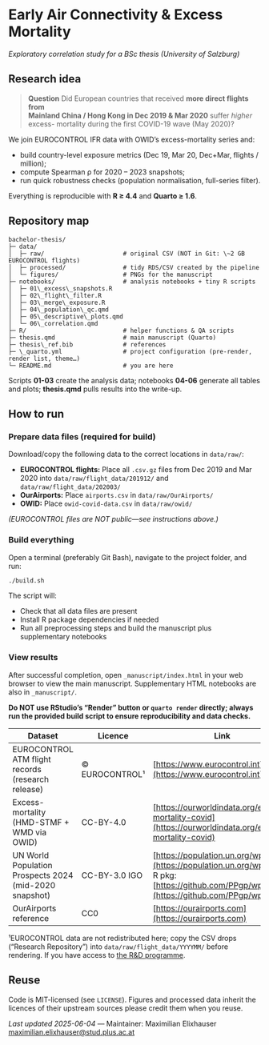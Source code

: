 # Early Air Connectivity & Excess Mortality  

*Exploratory correlation study for a BSc thesis (University of Salzburg)*

## Research idea

> **Question** Did European countries that received **more direct flights from  
> Mainland China / Hong Kong in Dec 2019 & Mar 2020** suffer *higher* excess-
> mortality during the first COVID-19 wave (May 2020)?

We join EUROCONTROL IFR data with OWID’s excess-mortality series and:

* build country-level exposure metrics (Dec 19, Mar 20, Dec+Mar, flights / million);  
* compute Spearman ρ for 2020 – 2023 snapshots;  
* run quick robustness checks (population normalisation, full-series filter).

Everything is reproducible with **R ≥ 4.4** and **Quarto ≥ 1.6**.


## Repository map

```
bachelor-thesis/
├─ data/
│  ├─ raw/                      # original CSV (NOT in Git: \~2 GB EUROCONTROL flights)
│  ├─ processed/                # tidy RDS/CSV created by the pipeline
│  └─ figures/                  # PNGs for the manuscript
├─ notebooks/                   # analysis notebooks + tiny R scripts
│  ├─ 01\_excess\_snapshots.R
│  ├─ 02\_flight\_filter.R
│  ├─ 03\_merge\_exposure.R
│  ├─ 04\_population\_qc.qmd
│  ├─ 05\_descriptive\_plots.qmd
│  └─ 06\_correlation.qmd
├─ R/                           # helper functions & QA scripts
├─ thesis.qmd                   # main manuscript (Quarto)
├─ thesis\_ref.bib              # references
├─ \_quarto.yml                 # project configuration (pre-render, render list, theme…)
└─ README.md                    # you are here

```

Scripts **01-03** create the analysis data; notebooks **04-06** generate all
tables and plots; **thesis.qmd** pulls results into the write-up.

## How to run

### Prepare data files (required for build)

Download/copy the following data to the correct locations in `data/raw/`:

* **EUROCONTROL flights:** Place all `.csv.gz` files from Dec 2019 and Mar 2020 into `data/raw/flight_data/201912/` and `data/raw/flight_data/202003/`
* **OurAirports:** Place `airports.csv` in `data/raw/OurAirports/`
* **OWID:** Place `owid-covid-data.csv` in `data/raw/owid/`

*(EUROCONTROL files are NOT public—see instructions above.)*

### Build everything

Open a terminal (preferably Git Bash), navigate to the project folder, and run:

```bash
./build.sh
```

The script will:

* Check that all data files are present
* Install R package dependencies if needed
* Run all preprocessing steps and build the manuscript plus supplementary notebooks

### View results

After successful completion, open `_manuscript/index.html` in your web browser to view the main manuscript.
Supplementary HTML notebooks are also in `_manuscript/`.

**Do NOT use RStudio’s “Render” button or `quarto render` directly; always run the provided build script to ensure reproducibility and data checks.**

| Dataset                                                    | Licence        | Link                                                                                                                                         |
| ---------------------------------------------------------- | -------------- | -------------------------------------------------------------------------------------------------------------------------------------------- |
| EUROCONTROL ATM flight records (research release)          | © EUROCONTROL¹ | [https://www.eurocontrol.int](https://www.eurocontrol.int)                                                                                   |
| Excess-mortality (HMD-STMF + WMD via OWID)                 | CC-BY-4.0      | [https://ourworldindata.org/excess-mortality-covid](https://ourworldindata.org/excess-mortality-covid)                                       |
| UN World Population Prospects 2024 (mid-2020 snapshot)     | CC-BY-3.0 IGO  | [https://population.un.org/wpp/](https://population.un.org/wpp/) — R pkg: [https://github.com/PPgp/wpp2024](https://github.com/PPgp/wpp2024) |
| OurAirports reference                                      | CC0            | [https://ourairports.com](https://ourairports.com)                                                                                           |

¹EUROCONTROL data are not redistributed here; copy the CSV drops (“Research Repository”) into `data/raw/flight_data/YYYYMM/` before rendering. If you have access to [the R&D programme](https://www.eurocontrol.int/dashboard/aviation-data-research).

## Reuse

Code is MIT-licensed (see `LICENSE`).
Figures and processed data inherit the licences of their upstream sources
please credit them when you reuse.

*Last updated 2025-06-04*   —  Maintainer: Maximilian Elixhauser
[maximilian.elixhauser@stud.plus.ac.at](mailto:maximilian.elixhauser@stud.plus.ac.at)